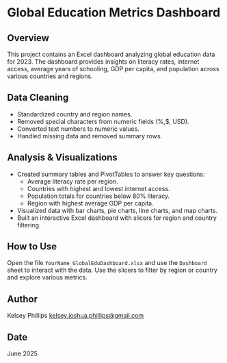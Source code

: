 # Global Education Metrics Dashboard

## Overview
This project contains an Excel dashboard analyzing global education data for 2023. The dashboard provides insights on literacy rates, internet access, average years of schooling, GDP per capita, and population across various countries and regions.

## Data Cleaning
- Standardized country and region names.
- Removed special characters from numeric fields (%,$, USD).
- Converted text numbers to numeric values.
- Handled missing data and removed summary rows.

## Analysis & Visualizations
- Created summary tables and PivotTables to answer key questions:
  - Average literacy rate per region.
  - Countries with highest and lowest internet access.
  - Population totals for countries below 80% literacy.
  - Region with highest average GDP per capita.
- Visualized data with bar charts, pie charts, line charts, and map charts.
- Built an interactive Excel dashboard with slicers for region and country filtering.

## How to Use
Open the file `YourName_GlobalEduDashboard.xlsx` and use the `Dashboard` sheet to interact with the data. Use the slicers to filter by region or country and explore various metrics.

## Author
Kelsey Phillips 
kelsey.joshua.phillips@gmail.com

## Date
June 2025
